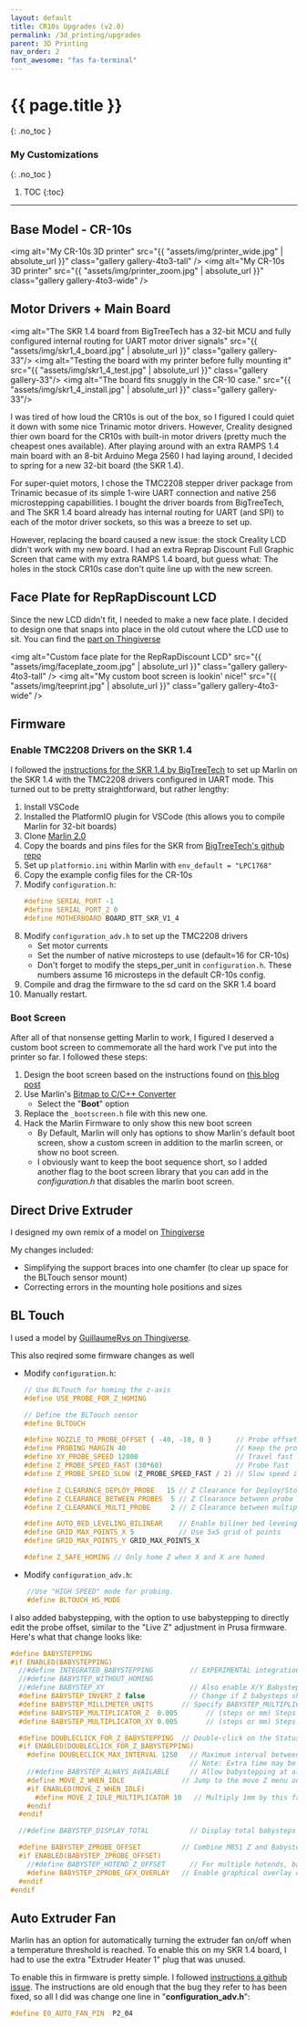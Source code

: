 ```yaml
---
layout: default
title: CR10s Upgrades (v2.0)
permalink: /3d_printing/upgrades
parent: 3D Printing
nav_order: 2
font_awesome: "fas fa-terminal"
---
```


# <i class="{{ page.font_awesome }}"></i> {{ page.title }}
{: .no_toc }


### My Customizations
{: .no_toc }

1. TOC
{:toc}

---

## Base Model - CR-10s

<img alt="My CR-10s 3D printer"
     src="{{ "assets/img/printer_wide.jpg" | absolute_url }}"
     class="gallery gallery-4to3-tall" />
<img alt="My CR-10s 3D printer"
     src="{{ "assets/img/printer_zoom.jpg" | absolute_url }}"
     class="gallery gallery-4to3-wide" />


## Motor Drivers + Main Board

<img alt="The SKR 1.4 board from BigTreeTech has a 32-bit MCU and fully configured internal routing for UART motor driver signals"
     src="{{ "assets/img/skr1_4_board.jpg" | absolute_url }}"
     class="gallery gallery-33"/>
<img alt="Testing the board with my printer before fully mounting it"
     src="{{ "assets/img/skr1_4_test.jpg" | absolute_url }}"
     class="gallery gallery-33"/>
<img alt="The board fits snuggly in the CR-10 case."
     src="{{ "assets/img/skr1_4_install.jpg" | absolute_url }}"
     class="gallery gallery-33"/>

I was tired of how loud the CR10s is out of the box, so I figured I could quiet it down with some nice Trinamic motor drivers. However, Creality designed thier own board for the CR10s with built-in motor drivers (pretty much the cheapest ones available). After playing around with an extra RAMPS 1.4 main board with an 8-bit Arduino Mega 2560 I had laying around, I decided to spring for a new 32-bit board (the SKR 1.4).

For super-quiet motors, I chose the TMC2208 stepper driver package from Trinamic becasue of its simple 1-wire UART connection and native 256 microstepping capabillities. I bought the driver boards from BigTreeTech, and The SKR 1.4 board already has internal routing for UART (and SPI) to each of the motor driver sockets, so this was a breeze to set up.

However, replacing the board caused a new issue: the stock Creality LCD didn't work with my new board. I had an extra Reprap Discount Full Graphic Screen that came with my extra RAMPS 1.4 board, but guess what: The holes in the stock CR10s case don't quite line up with the new screen.


## Face Plate for RepRapDiscount LCD
Since the new LCD didn't fit, I needed to make a new face plate. I decided to design one that snaps into place in the old cutout where the LCD use to sit. You can find the [part on Thingiverse](https://www.thingiverse.com/thing:4132276)

<img alt="Custom face plate for the RepRapDiscount LCD"
     src="{{ "assets/img/faceplate_zoom.jpg" | absolute_url }}"
     class="gallery gallery-4to3-tall" />
<img alt="My custom boot screen is lookin' nice!"
     src="{{ "assets/img/teeprint.jpg" | absolute_url }}"
     class="gallery gallery-4to3-wide" />

## Firmware
### Enable TMC2208 Drivers on the SKR 1.4

I followed the [instructions for the SKR 1.4 by BigTreeTech](https://github.com/bigtreetech/BIGTREETECH-SKR-V1.3/tree/master/BTT%20SKR%20V1.4) to set up Marlin on the SKR 1.4 with the TMC2208 drivers configured in UART mode. This turned out to be pretty straightforward, but rather lengthy:
1. Install VSCode
2. Installed the PlatformIO plugin for VSCode (this allows you to compile Marlin for 32-bit boards)
3. Clone [Marlin 2.0](https://github.com/MarlinFirmware/Marlin/tree/2.0.x)
4. Copy the boards and pins files for the SKR from [BigTreeTech's github repo](https://github.com/bigtreetech/BIGTREETECH-SKR-V1.3/tree/master/BTT%20SKR%20V1.4/Firmware/Marlin-bugfix-2.0.x-SKR-V1.4/Marlin/src)
5. Set up `platformio.ini` within Marlin with `env_default = "LPC1768"`
6. Copy the example config files for the CR-10s
7. Modify `configuration.h`:
    ```cpp
    #define SERIAL_PORT -1
    #define SERIAL_PORT_2 0
    #define MOTHERBOARD BOARD_BTT_SKR_V1_4 
    ```
8. Modify `configuration_adv.h` to set up the TMC2208 drivers
    - Set motor currents
    - Set the number of native microsteps to use (default=16 for CR-10s)
    - Don't forget to modify the steps_per_unit in `configuration.h`. These numbers assume 16 microsteps in the default CR-10s config.
9. Compile and drag the firmware to the sd card on the SKR 1.4 board
10. Manually restart.

### Boot Screen
After all of that nonsense getting Marlin to work, I figured I deserved a custom boot screen to commemorate all the hard work I've put into the printer so far. I followed these steps:

1. Design the boot screen based on the instructions found on [this blog post](http://community.robo3d.com/index.php?threads/custom-boot-screen-for-marlin-and-full-graphics-lcd.17221/)
2. Use Marlin's [Bitmap to C/C++ Converter](http://marlinfw.org/tools/u8glib/converter.html)
    - Select the "**Boot**" option
3. Replace the `_bootscreen.h` file with this new one.
4. Hack the Marlin Firmware to only show this new boot screen
    - By Default, Marlin will only has options to show Marlin's default boot screen, show a custom screen in addition to the marlin screen, or show no boot screen.
    - I obviously want to keep the boot sequence short, so I added another flag to the boot screen library that you can add in the _configuration.h_ that disables the marlin boot screen.



## Direct Drive Extruder
I designed my own remix of a model on [Thingiverse]()

My changes included:
- Simplifying the support braces into one chamfer (to clear up space for the BLTouch sensor mount)
- Correcting errors in the mounting hole positions and sizes 



## BL Touch
I used a model by [GuillaumeRvs on Thingiverse](https://www.thingiverse.com/thing:2994381/comments).

This also reqired some firmware changes as well

- Modify `configuration.h`:
    ```cpp
    // Use BLTouch for homing the z-axis
    #define USE_PROBE_FOR_Z_HOMING

    // Define the BLTouch sensor
    #define BLTOUCH

    #define NOZZLE_TO_PROBE_OFFSET { -40, -10, 0 }      // Probe offset from the nozzle
    #define PROBING_MARGIN 40                           // Keep the probe away from bed edges
    #define XY_PROBE_SPEED 12000                        // Travel fast (200mm/s)
    #define Z_PROBE_SPEED_FAST (30*60)                  // Probe fast
    #define Z_PROBE_SPEED_SLOW (Z_PROBE_SPEED_FAST / 2) // Slow speed is half of fast speed

    #define Z_CLEARANCE_DEPLOY_PROBE   15 // Z Clearance for Deploy/Stow
    #define Z_CLEARANCE_BETWEEN_PROBES  5 // Z Clearance between probe points
    #define Z_CLEARANCE_MULTI_PROBE     2 // Z Clearance between multiple probes

    #define AUTO_BED_LEVELING_BILINEAR    // Enable biliner bed leveing
    #define GRID_MAX_POINTS_X 5           // Use 5x5 grid of points
    #define GRID_MAX_POINTS_Y GRID_MAX_POINTS_X

    #define Z_SAFE_HOMING // Only home Z when X and X are homed
    ```

- Modify `configuration_adv.h`:
```cpp
    //Use "HIGH SPEED" mode for probing.
    #define BLTOUCH_HS_MODE
```

I also added babystepping, with the option to use babystepping to directly edit the probe offset, similar to the "Live Z" adjustment in Prusa firmware. Here's what that change looks like:

```cpp
#define BABYSTEPPING
#if ENABLED(BABYSTEPPING)
  //#define INTEGRATED_BABYSTEPPING         // EXPERIMENTAL integration of babystepping into the Stepper ISR
  //#define BABYSTEP_WITHOUT_HOMING
  //#define BABYSTEP_XY                     // Also enable X/Y Babystepping. Not supported on DELTA!
  #define BABYSTEP_INVERT_Z false           // Change if Z babysteps should go the other way
  #define BABYSTEP_MILLIMETER_UNITS       // Specify BABYSTEP_MULTIPLICATOR_(XY|Z) in mm instead of micro-steps
  #define BABYSTEP_MULTIPLICATOR_Z  0.005       // (steps or mm) Steps or millimeter distance for each Z babystep
  #define BABYSTEP_MULTIPLICATOR_XY 0.005       // (steps or mm) Steps or millimeter distance for each XY babystep

  #define DOUBLECLICK_FOR_Z_BABYSTEPPING  // Double-click on the Status Screen for Z Babystepping.
  #if ENABLED(DOUBLECLICK_FOR_Z_BABYSTEPPING)
    #define DOUBLECLICK_MAX_INTERVAL 1250   // Maximum interval between clicks, in milliseconds.
                                            // Note: Extra time may be added to mitigate controller latency.
    //#define BABYSTEP_ALWAYS_AVAILABLE     // Allow babystepping at all times (not just during movement).
    #define MOVE_Z_WHEN_IDLE              // Jump to the move Z menu on doubleclick when printer is idle.
    #if ENABLED(MOVE_Z_WHEN_IDLE)
      #define MOVE_Z_IDLE_MULTIPLICATOR 10   // Multiply 1mm by this factor for the move step size.
    #endif
  #endif

  //#define BABYSTEP_DISPLAY_TOTAL          // Display total babysteps since last G28

  #define BABYSTEP_ZPROBE_OFFSET          // Combine M851 Z and Babystepping
  #if ENABLED(BABYSTEP_ZPROBE_OFFSET)
    //#define BABYSTEP_HOTEND_Z_OFFSET      // For multiple hotends, babystep relative Z offsets
    #define BABYSTEP_ZPROBE_GFX_OVERLAY   // Enable graphical overlay on Z-offset editor
  #endif
#endif
```



## Auto Extruder Fan
Marlin has an option for automatically turning the extruder fan on/off when a temperature threshold is reached. To enable this on my SKR 1.4 board, I had to use the extra "Extruder Heater 1" plug that was unused.

To enable this in firmware is pretty simple. I followed [instructions a github issue](https://github.com/bigtreetech/BIGTREETECH-SKR-V1.3/issues/202). The instructions are old enough that the bug they refer to has been fixed, so all I did was change one line in "**configuration_adv.h**":

```cpp
#define E0_AUTO_FAN_PIN  P2_04
```